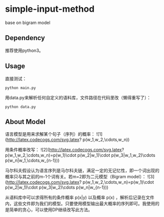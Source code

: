 # simple-input-method
base on bigram model

## Dependency
推荐使用python3。

## Usage

直接测试：

```
python main.py
```

用data.py来解析任何自定义的语料库，文件路径在代码里改（懒得重写了）：

```
python data.py
```

## About Model

语言模型是用来求解某个句子（序列）的概率：
![1](http://latex.codecogs.com/svg.latex?
p(w_1,w_2,\cdots,w_n))



用条件概率改写：
![2](http://latex.codecogs.com/svg.latex?
p(w_1,w_2,\cdots,w_n)=p(w_1)\cdot p(w_2|w_1)\cdot p(w_3|w_1,w_2)\cdots p(w_n|w_1,\cdots,w_{n-1}))


马尔科夫假设认为语言序列是马尔科夫链，满足一定的无记忆性，即一个词出现的概率只与其之前的m-1个词有关。若m=2即为二元模型（Bigram model）：
![3](http://latex.codecogs.com/svg.latex?
p(w_1,w_2,\cdots,w_n)=p(w_1)\cdot p(w_2|w_1)\cdot p(w_3|w_2)\cdots p(w_n|w_{n-1}))


从语料库中可以求得所有的条件概率 p(x|y) 以及概率 p(x) ，解析后记录在文件内，这些文件即为我们的模型。只要使用模型输出最大概率的序列即可。我使用的是简单的贪心，可以使用DP继续改写此方法。
